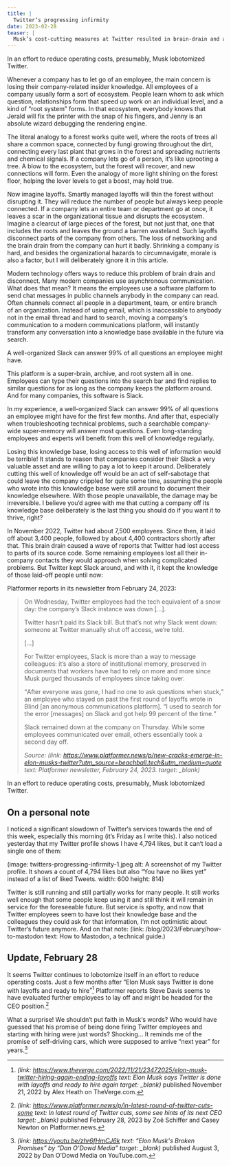 ```yaml
---
title: |
  Twitter‘s progressing infirmity
date: 2023-02-28
teaser: |
  Musk’s cost-cutting measures at Twitter resulted in brain-drain and a loss of access to Slack. This caused disruptions in the company’s knowledge on work processes.
---
```

<p class=quotable>In an effort to reduce operating costs, presumably, Musk lobotomized Twitter.</p>

Whenever a company has to let go of an employee, the main concern is losing their company-related insider knowledge. All employees of a company usually form a sort of ecosystem. People learn whom to ask which question, relationships form that speed up work on an individual level, and a kind of “root system” forms. In that ecosystem, everybody knows that Jerald will fix the printer with the snap of his fingers, and Jenny is an absolute wizard debugging the rendering engine.

The literal analogy to a forest works quite well, where the roots of trees all share a common space, connected by fungi growing throughout the dirt, connecting every last plant that grows in the forest and spreading nutrients and chemical signals. If a company lets go of a person, it‘s like uprooting a tree. A blow to the ecosystem, but the forest will recover, and new connections will form. Even the analogy of more light shining on the forest floor, helping the lover levels to get a boost, may hold true.

Now imagine layoffs. Smartly managed layoffs will thin the forest without disrupting it. They will reduce the number of people but always keep people connected. If a company lets an entire team or department go at once, it leaves a scar in the organizational tissue and disrupts the ecosystem. Imagine a clearcut of large pieces of the forest, but not just that, one that includes the roots and leaves the ground a barren wasteland. Such layoffs disconnect parts of the company from others. The loss of networking and the brain drain from the company can hurt it badly. Shrinking a company is hard, and besides the organizational hazards to circumnavigate, morale is also a factor, but I will deliberately ignore it in this article.

Modern technology offers ways to reduce this problem of brain drain and disconnect. Many modern companies use asynchronous communication. What does that mean? It means the employees use a software platform to send chat messages in public channels anybody in the company can read. Often channels connect all people in a department, team, or entire branch of an organization. Instead of using email, which is inaccessible to anybody not in the email thread and hard to search, moving a company‘s communication to a modern communications platform, will instantly transform any conversation into a knowledge base available in the future via search.

<p class=quotable>A well-organized Slack can answer 99% of all questions an employee might have.</p>

This platform is a super-brain, archive, and root system all in one. Employees can type their questions into the search bar and find replies to similar questions for as long as the company keeps the platform around. And for many companies, this software is Slack.

In my experience, a well-organized Slack can answer 99% of all questions an employee might have for the first few months. And after that, especially when troubleshooting technical problems, such a searchable company-wide super-memory will answer most questions. Even long-standing employees and experts will benefit from this well of knowledge regularly. 

Losing this knowledge base, losing access to this well of information would be terrible! It stands to reason that companies consider their Slack a very valuable asset and are willing to pay a lot to keep it around. Deliberately cutting this well of knowledge off would be an act of self-sabotage that could leave the company crippled for quite some time, assuming the people who wrote into this knowledge base were still around to document their knowledge elsewhere. With those people unavailable, the damage may be irreversible. I believe you‘d agree with me that cutting a company off its knowledge base deliberately is the last thing you should do if you want it to thrive, right?

In November 2022, Twitter had about 7,500 employees. Since then, it laid off about 3,400 people, followed by about 4,400 contractors shortly after that. This brain drain caused a wave of reports that Twitter had lost access to parts of its source code. Some remaining employees lost all their in-company contacts they would approach when solving complicated problems. But Twitter kept Slack around, and with it, it kept the knowledge of those laid-off people until now:

Platformer reports in its newsletter from February 24, 2023:

> On Wednesday, Twitter employees had the tech equivalent of a snow day: the company’s Slack instance was down […].
> 
> Twitter hasn’t paid its Slack bill. But that’s not why Slack went down: someone at Twitter manually shut off access, we’re told.
> 
> […]
> 
> For Twitter employees, Slack is more than a way to message colleagues: it’s also a store of institutional memory, preserved in documents that workers have had to rely on more and more since Musk purged thousands of employees since taking over.
> 
> <q>After everyone was gone, I had no one to ask questions when stuck,</q> an employee who stayed on past the first round of layoffs wrote in Blind [an anonymous communications platform]. <q>I used to search for the error [messages] on Slack and got help 99 percent of the time.</q>
> 
> Slack remained down at the company on Thursday. While some employees communicated over email, others essentially took a second day off.
> 
> <cite>Source: (link: https://www.platformer.news/p/new-cracks-emerge-in-elon-musks-twitter?utm_source=beachball.tech&utm_medium=quote text: Platformer newsletter, February 24, 2023. target: _blank)</cite>

In an effort to reduce operating costs, presumably, Musk lobotomized Twitter.

## On a personal note

I noticed a significant slowdown of Twitter‘s services towards the end of this week, especially this morning (it‘s Friday as I write this). I also noticed yesterday that my Twitter profile shows I have 4,794 likes, but it can‘t load a single one of them:

(image: twitters-progressing-infirmity-1.jpeg alt: A screenshot of my Twitter profile. It shows a count of 4,794 likes but also “You have no likes yet” instead of a list of liked Tweets. width: 600 height: 814)

Twitter is still running and still partially works for many people. It still works well enough that some people keep using it and still think it will remain in service for the foreseeable future. But service is spotty, and now that Twitter employees seem to have lost their knowledge base and the colleagues they could ask for that information, I‘m not optimistic about Twitter‘s future anymore. And on that note: (link: /blog/2023/February/how-to-mastodon text: How to Mastodon, a technical guide.)

## Update, February 28
It seems Twitter continues to lobotomize itself in an effort to reduce operating costs. Just a few months after <q>Elon Musk says Twitter is done with layoffs and ready to hire</q>[^theverge] Platformer reports Steve Davis seems to have evaluated further employees to lay off and might be headed for the CEO position.[^platformer]

[^theverge]: <cite>(link: https://www.theverge.com/2022/11/21/23472025/elon-musk-twitter-hiring-again-ending-layoffs text: Elon Musk says Twitter is done with layoffs and ready to hire again target: _blank)</cite> published November 21, 2022 by Alex Heath on TheVerge.com.

[^platformer]: <cite>(link: https://www.platformer.news/p/in-latest-round-of-twitter-cuts-some text: In latest round of Twitter cuts, some see hints of its next CEO target: _blank)</cite> published February 28, 2023 by Zoë Schiffer and Casey Newton on Platformer.news.

What a surprise! We shouldn‘t put faith in Musk‘s words? Who would have guessed that his promise of being done firing Twitter employees and starting with hiring were just words? Shocking… It reminds me of the promise of self-driving cars, which were supposed to arrive “next year” for years.[^youtube]

[^youtube]: <cite>(link: https://youtu.be/zhr6fHmCJ6k text: “Elon Musk's Broken Promises” by “Dan O'Dowd Media” target: _blank)</cite> published August 3, 2022 by Dan O'Dowd Media on YouTube.com.
